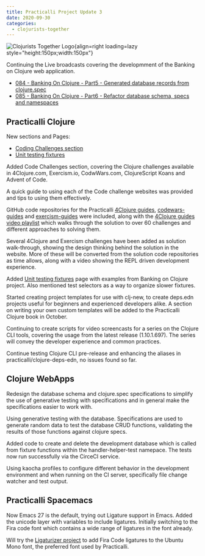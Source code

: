 ```yaml
---
title: Practicalli Project Update 3
date: 2020-09-30
categories:
  - clojurists-together
---
```


![Clojurists Together Logo](https://raw.githubusercontent.com/practicalli/graphic-design/live/buttons/practicalli-clojurists-together-button.svg){align=right loading=lazy style="height:150px;width:150px"}

Continuing the Live broadcasts covering the developmment of the Banking on Clojure web application.
- [084 - Banking On Clojure - Part5 - Generated database records from clojure.spec](https://youtu.be/Cn5QX9nL7jU)
- [085 - Banking On Clojure - Part6 - Refactor database schema, specs and namespaces](https://youtu.be/e4QInyWa1bM)

<!-- more -->

## Practicalli Clojure

New sections and Pages:
* [Coding Challenges section](http://practical.li/clojure/coding-challenges/)
* [Unit testing fixtures](http://practical.li/clojure/testing/unit-testing/fixtures.html)

Added Code Challenges section, covering the Clojure challenges available in 4Clojure.com, Exercism.io, CodwWars.com, ClojureScript Koans and Advent of Code.  

A quick guide to using each of the Code challenge websites was provided and tips to using them effectively.  

GitHub code repositories for the Practicalli [4Clojure guides](https://github.com/practicalli/four-clojure/), [codewars-guides](https://github.com/practicalli/codewars-guides) and [exercism-guides](https://github.com/practicalli/exercism-clojure-guides) were included, along with the [4Clojure guides video playlist](https://www.youtube.com/playlist?list=PLpr9V-R8ZxiDB_KGrbliCsCUrmcBvdW16) which walks through the solution to over 60 challenges and different approaches to solving them. 

Several 4Clojure and Exercism challenges have been added as solution walk-through, showing the design thinking behind the solution in the website.  More of these will be converted from the solution code repositories as time allows, along with a video showing the REPL driven development experience.

Added [Unit testing fixtures](http://practical.li/clojure/testing/unit-testing/fixtures.html) page with examples from Banking on Clojure project.  Also mentioned test selectors as a way to organize slower fixtures.

Started creating project templates for use with clj-new, to create deps.edn projects useful for beginners and experienced developers alike.  A section on writing your own custom templates will be added to the Practicalli Clojure book in October.

Continuing to create scripts for video screencasts for a series on the Clojure CLI tools, covering the usage from the latest release (1.10.1.697). The series will convey the developer experience and common practices.

Continue testing Clojure CLI pre-release and enhancing the aliases in practicalli/clojure-deps-edn, no issues found so far.


## Clojure WebApps

Redesign the database schema and clojure.spec specifications to simplify the use of generative testing with specifications and in general make the specifications easier to work with.

Using generative testing with the database.  Specifications are used to generate random data to test the database CRUD functions, validating the results of those functions against clojure specs.

Added code to create and delete the development database which is called from fixture functions within the handler-helper-test namepace.  The tests now run successfully via the CirceCI service.

Using kaocha profiles to configure different behavior in the development environment and when running on the CI server, specifically file change watcher and test output.


## Practicalli Spacemacs

Now Emacs 27 is the default, trying out Ligature support in Emacs.  Added the unicode layer with variables to include ligatures.  Initially switching to the Fira code font which contains a wide range of ligatures in the font already.

Will try the [Ligaturizer project](https://github.com/ToxicFrog/Ligaturizer) to add Fira Code ligatures to the Ubuntu Mono font, the preferred font used by Practicalli.


